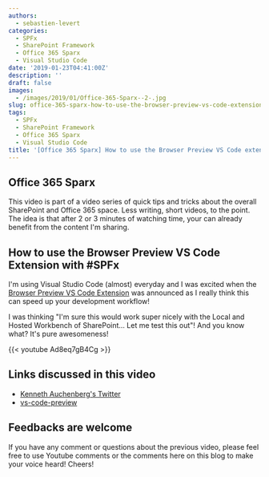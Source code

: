 ```yaml
---
authors:
  - sebastien-levert
categories:
  - SPFx
  - SharePoint Framework
  - Office 365 Sparx
  - Visual Studio Code
date: '2019-01-23T04:41:00Z'
description: ''
draft: false
images:
  - /images/2019/01/Office-365-Sparx--2-.jpg
slug: office-365-sparx-how-to-use-the-browser-preview-vs-code-extension-with-spfx
tags:
  - SPFx
  - SharePoint Framework
  - Office 365 Sparx
  - Visual Studio Code
title: '[Office 365 Sparx] How to use the Browser Preview VS Code extension with #SPFx'
---
```


## Office 365 Sparx

This video is part of a video series of quick tips and tricks about the overall SharePoint and Office 365 space. Less
writing, short videos, to the point. The idea is that after 2 or 3 minutes of watching time, your can already benefit
from the content I'm sharing.

## How to use the Browser Preview VS Code Extension with #SPFx

I'm using Visual Studio Code (almost) everyday and I was excited when the
[Browser Preview VS Code Extension](https://github.com/auchenberg/vscode-browser-preview) was announced as I really
think this can speed up your development workflow!

I was thinking "I'm sure this would work super nicely with the Local and Hosted Workbench of SharePoint... Let me test
this out"! And you know what? It's pure awesomeness!

{{< youtube Ad8eq7gB4Cg >}}

## Links discussed in this video

- [Kenneth Auchenberg's Twitter](https://twitter.com/auchenberg)
- [vs-code-preview](https://github.com/auchenberg/vscode-browser-preview)

## Feedbacks are welcome

If you have any comment or questions about the previous video, please feel free to use Youtube comments or the comments
here on this blog to make your voice heard! Cheers!
